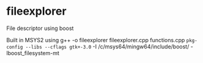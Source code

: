 # fileexplorer
File descriptor using boost

Built in MSYS2 using g++ -o fileexplorer fileexplorer.cpp functions.cpp `pkg-config --libs --cflags gtk+-3.0` -I /c/msys64/mingw64/include/boost/ -lboost_filesystem-mt

